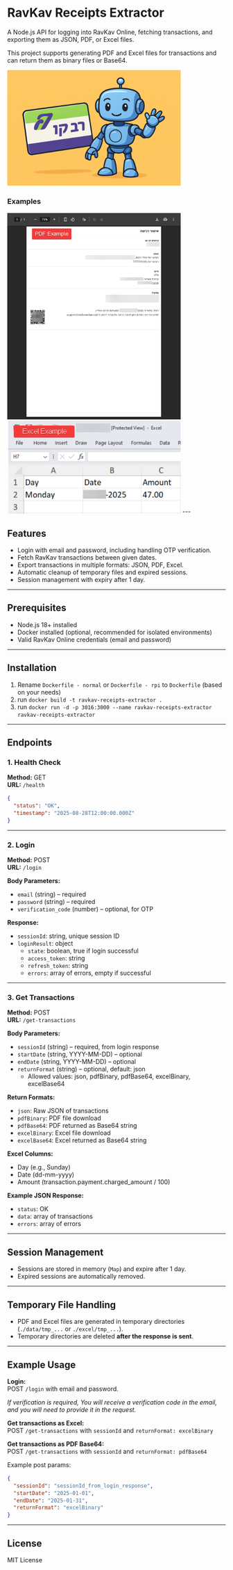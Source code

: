 # RavKav Receipts Extractor

A Node.js API for logging into RavKav Online, fetching transactions, and exporting them as JSON, PDF, or Excel files.

This project supports generating PDF and Excel files for transactions and can return them as binary files or Base64.

<img src="thumbnail.png" alt="drawing" width="400"/>
<br>

### Examples

<img src="pdf_example.png" alt="drawing" width="400"/>
<br>
<img src="excel_example.png" alt="drawing" width="400"/>
---

## Features

* Login with email and password, including handling OTP verification.
* Fetch RavKav transactions between given dates.
* Export transactions in multiple formats: JSON, PDF, Excel.
* Automatic cleanup of temporary files and expired sessions.
* Session management with expiry after 1 day.

---

## Prerequisites

* Node.js 18+ installed
* Docker installed (optional, recommended for isolated environments)
* Valid RavKav Online credentials (email and password)

---

## Installation

1. Rename `Dockerfile - normal` or `Dockerfile - rpi` to `Dockerfile` (based on your needs)
2. run `docker build -t ravkav-receipts-extractor .`
3. run `docker run -d -p 3016:3000 --name ravkav-receipts-extractor ravkav-receipts-extractor`

---

## Endpoints

### 1. Health Check

**Method:** GET  
**URL:** `/health`

```json
{
  "status": "OK",
  "timestamp": "2025-08-28T12:00:00.000Z"
}
```
---

### 2. Login

**Method:** POST  
**URL:** `/login`

**Body Parameters:**
- `email` (string) – required
- `password` (string) – required
- `verification_code` (number) – optional, for OTP

**Response:**
- `sessionId`: string, unique session ID
- `loginResult`: object
   - `state`: boolean, true if login successful
   - `access_token`: string
   - `refresh_token`: string
   - `errors`: array of errors, empty if successful

---

### 3. Get Transactions

**Method:** POST  
**URL:** `/get-transactions`

**Body Parameters:**
- `sessionId` (string) – required, from login response
- `startDate` (string, YYYY-MM-DD) – optional
- `endDate` (string, YYYY-MM-DD) – optional
- `returnFormat` (string) – optional, default: json
   - Allowed values: json, pdfBinary, pdfBase64, excelBinary, excelBase64

**Return Formats:**
- `json`: Raw JSON of transactions
- `pdfBinary`: PDF file download
- `pdfBase64`: PDF returned as Base64 string
- `excelBinary`: Excel file download
- `excelBase64`: Excel returned as Base64 string

**Excel Columns:**
- Day (e.g., Sunday)
- Date (dd-mm-yyyy)
- Amount (transaction.payment.charged_amount / 100)

**Example JSON Response:**
- `status`: OK
- `data`: array of transactions
- `errors`: array of errors

---

## Session Management

* Sessions are stored in memory (`Map`) and expire after 1 day.
* Expired sessions are automatically removed.

---

## Temporary File Handling

* PDF and Excel files are generated in temporary directories (`./data/tmp_...` or `./excel/tmp_...`).
* Temporary directories are deleted **after the response is sent**.

---

## Example Usage

**Login:**  
POST `/login` with email and password.

_If verification is required, You will receive a verification code in the email, and you will need to provide it in the request._

**Get transactions as Excel:**  
POST `/get-transactions` with `sessionId` and `returnFormat: excelBinary`


**Get transactions as PDF Base64:**  
POST `/get-transactions` with `sessionId` and `returnFormat: pdfBase64`

Example post params:
```json
{
  "sessionId": "sessionId_from_login_response",
  "startDate": "2025-01-01",
  "endDate": "2025-01-31",
  "returnFormat": "excelBinary"
}
```

---

## License

MIT License
